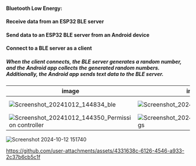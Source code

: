 #### Bluetooth Low Energy:
#### Receive data from an ESP32 BLE server
#### Send data to an ESP32 BLE server from an Android device
#### Connect to a BLE server as a client

##### When the client connects, the BLE server generates a random number, and the Android app collects the generated random numbers. Additionally, the Android app sends text data to the BLE server.

| image              | image               | image               | image               | image               |
| ---------------------- | ---------------------- | ---------------------- | ---------------------- | ---------------------- |
| ![Screenshot_20241012_144834_ble](https://github.com/user-attachments/assets/fa096b24-8b03-41d7-b9fb-eca90c8c83f2) | ![Screenshot_20241012_144817_ble](https://github.com/user-attachments/assets/b49c012e-6a71-44b5-90d0-6be1d04aead2) | ![Screenshot_20241012_144512_ble](https://github.com/user-attachments/assets/1b8e7dbd-9b27-498e-8860-02f8c23d8984) | ![Screenshot_20241012_144755_ble](https://github.com/user-attachments/assets/50167a43-d590-4564-bbb2-f21be05783ad) | ![Screenshot_20241012_144809_ble](https://github.com/user-attachments/assets/ed6af1bb-b8ef-43ea-8d1b-63b3fa7cfe84) |
| ![Screenshot_20241012_144350_Permission controller](https://github.com/user-attachments/assets/757e4457-0415-4cec-9837-f93f2c3ff3f7) | ![Screenshot_20241012_144402_Settings](https://github.com/user-attachments/assets/b7062722-6c8b-4636-9b04-4823b80b4f0b) | ![Screenshot_20241012_144410_Settings](https://github.com/user-attachments/assets/eb39cb45-b9f8-4af5-be7c-af7791785f05) | ![Screenshot_20241012_144425_ble](https://github.com/user-attachments/assets/03c491f6-1c77-48cd-8f88-23e8874b5e2f) | ![Screenshot_20241012_144434_Settings](https://github.com/user-attachments/assets/16bd3999-f6b9-486f-944d-9c0abe19cc8d) |

![Screenshot 2024-10-12 151740](https://github.com/user-attachments/assets/77672316-974b-4cbb-92df-4c7304b48661)



https://github.com/user-attachments/assets/4331638c-6126-4546-a933-2c37b6cb5c1f
